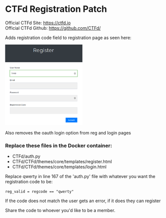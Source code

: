 # CTFd Registration Patch
Official CTFd Site: https://ctfd.io  
Official CTFd Github: https://github.com/CTFd/  

Adds registration code field to registration page as seen here:  

<img src="https://raw.githubusercontent.com/chadpierce/CTFd-registration-patch/master/register.png" alt="Registration Code" width="250"/>

Also removes the oauth login option from reg and login pages  

### Replace these files in the Docker container:
- CTFd/auth.py
- CTFd/CTFd/themes/core/templates/register.html
- CTFd/CTFd/themes/core/templates/login.html

Replace qwerty in line 167 of the 'auth.py' file with whatever you want the registration code to be:  

`reg_valid = regcode == "qwerty"`

If the code does not match the user gets an error, if it does they can register  

Share the code to whoever you'd like to be a member.  
